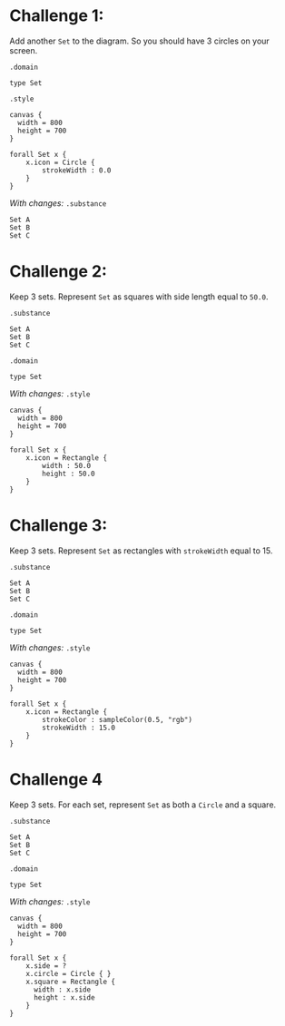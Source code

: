 # Challenge 1:

Add another `Set` to the diagram. So you should have 3 circles on your screen.

`.domain`

```
type Set
```

`.style`

```
canvas {
  width = 800
  height = 700
}

forall Set x {
    x.icon = Circle {
        strokeWidth : 0.0
    }
}
```

_With changes:_
`.substance`

```
Set A
Set B
Set C
```

# Challenge 2:

Keep 3 sets. Represent `Set` as squares with side length equal to `50.0`.

`.substance`

```
Set A
Set B
Set C
```

`.domain`

```
type Set
```

_With changes:_
`.style`

```
canvas {
  width = 800
  height = 700
}

forall Set x {
    x.icon = Rectangle {
        width : 50.0
        height : 50.0
    }
}
```

# Challenge 3:

Keep 3 sets. Represent `Set` as rectangles with `strokeWidth` equal to 15.

`.substance`

```
Set A
Set B
Set C
```

`.domain`

```
type Set
```

_With changes:_
`.style`

```
canvas {
  width = 800
  height = 700
}

forall Set x {
    x.icon = Rectangle {
        strokeColor : sampleColor(0.5, "rgb")
        strokeWidth : 15.0
    }
}
```

# Challenge 4

Keep 3 sets. For each set, represent `Set` as both a `Circle` and a square.

`.substance`

```
Set A
Set B
Set C
```

`.domain`

```
type Set
```

_With changes:_
`.style`

```
canvas {
  width = 800
  height = 700
}

forall Set x {
    x.side = ?
    x.circle = Circle { }
    x.square = Rectangle {
      width : x.side
      height : x.side
    }
}
```
